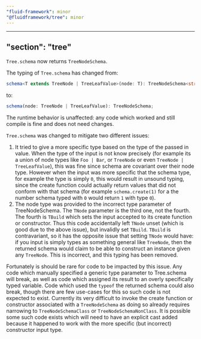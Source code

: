 ```yaml
---
"fluid-framework": minor
"@fluidframework/tree": minor
---
```

---
"section": "tree"
---
`Tree.schema` now returns `TreeNodeSchema`.


The typing of `Tree.schema` has changed from:

```typescript
schema<T extends TreeNode | TreeLeafValue>(node: T): TreeNodeSchema<string, NodeKind, unknown, T>;
```

to:


```typescript
schema(node: TreeNode | TreeLeafValue): TreeNodeSchema;
```

The runtime behavior is unaffected: any code which worked and still compile is fine and does not need changes.

`Tree.schema` was changed to mitigate two different issues:

1. It tried to give a more specific type based on the type of the passed in value. When the type of the input is not know precisely (for example its a union of node types like `Foo | Bar`, or `TreeNode` or even `TreeNode | TreeLeafValue`), this was fine since schema are covariant over their node type. However when the input was more specific that the schema type, for example the type is simply `0`, this would result in unsound typing, since the create function could actually return values that did not conform with that schema (for example `schema.create(1)` for a the number schema typed with `0` would return `1` with type `0`).
2. The node type was provided to the incorrect type parameter of TreeNodeSchema. The `TNode` parameter is the third one, not the fourth. The fourth is `TBuild` which sets the input accepted to its create function or constructor. Thus this code accidentally left `TNode` unset (which is good due to the above issue), but invalidly set `TBuild`. `TBuild` is contravariant, so it has the opposite issue that setting `TNode` would have: if you input is simply types as something general like `TreeNode`, then the returned schema would claim to be able to construct an instance given any `TreeNode`. This is incorrect, and this typing has been removed.

Fortunately is should be rare for code to be impacted by this issue.
Any code which manually specified a generic type parameter to Tree.schema will break, as well as code which assigned its result to an overly specifically typed variable.
Code which used the `typeof` the returned schema could also break, though there are few use-cases for this so such code is not expected to exist.
Currently its very difficult to invoke the create function or constructor associated with a `TreeNodeSchema` as doing so already requires narrowing to `TreeNodeSchemaClass` or `TreeNodeSchemaNonClass`. It is possible some such code exists which will need to have an explicit cast added because it happened to work with the more specific (but incorrect) constructor input type.
